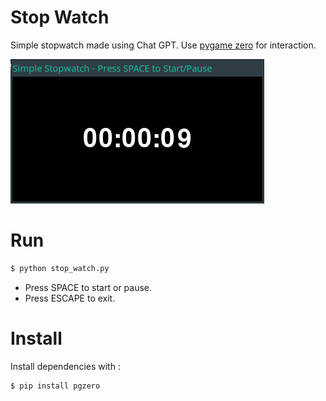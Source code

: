 # Stop Watch

Simple stopwatch made using Chat GPT.
Use [pygame zero](https://pygame-zero.readthedocs.io/en/stable/) for interaction.

![Stop Watch](stop_watch.png)

# Run

```sh
$ python stop_watch.py
```

- Press SPACE to start or pause.
- Press ESCAPE to exit.

# Install

Install dependencies with :

```sh
$ pip install pgzero
```
